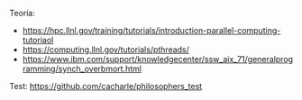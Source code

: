 Teoría:
-	https://hpc.llnl.gov/training/tutorials/introduction-parallel-computing-tutoriaol
-	https://computing.llnl.gov/tutorials/pthreads/
- https://www.ibm.com/support/knowledgecenter/ssw_aix_71/generalprogramming/synch_overbmort.html

Test: https://github.com/cacharle/philosophers_test
